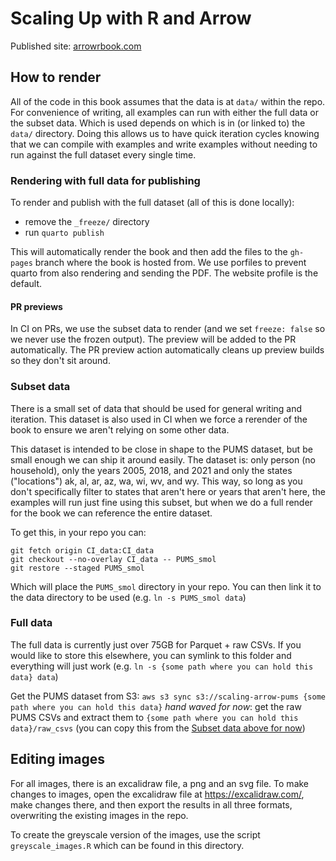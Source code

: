 # Scaling Up with R and Arrow

Published site: [arrowrbook.com](https://arrowrbook.com)

## How to render

All of the code in this book assumes that the data is at `data/` within the repo.
For convenience of writing, all examples can run with either the full data or the subset data.
Which is used depends on which is in (or linked to) the `data/` directory.
Doing this allows us to have quick iteration cycles knowing that we can compile with examples and write examples without needing to run against the full dataset every single time.

### Rendering with full data for publishing

To render and publish with the full dataset (all of this is done locally):

* remove the `_freeze/` directory
* run `quarto publish`

This will automatically render the book and then add the files to the `gh-pages` branch where the book is hosted from. We use porfiles to prevent quarto from also rendering and sending the PDF. The website profile is the default.

#### PR previews

In CI on PRs, we use the subset data to render (and we set `freeze: false` so we never use the frozen output). The preview will be added to the PR automatically. The PR preview action automatically cleans up preview builds so they don't sit around.

### Subset data

There is a small set of data that should be used for general writing and iteration.
This dataset is also used in CI when we force a rerender of the book to ensure we aren't relying on some other data.

This dataset is intended to be close in shape to the PUMS dataset, but be small enough we can ship it around easily.
The dataset is: only person (no household), only the years 2005, 2018, and 2021 and only the states ("locations") ak, al, ar, az, wa, wi, wv, and wy.
This way, so long as you don't specifically filter to states that aren't here or years that aren't here, the examples will run just fine using this subset, but when we do a full render for the book we can reference the entire dataset.

To get this, in your repo you can:

```
git fetch origin CI_data:CI_data
git checkout --no-overlay CI_data -- PUMS_smol
git restore --staged PUMS_smol
```

Which will place the `PUMS_smol` directory in your repo.
You can then link it to the data directory to be used (e.g. `ln -s PUMS_smol data`)

### Full data

The full data is currently just over 75GB for Parquet + raw CSVs.
If you would like to store this elsewhere, you can symlink to this folder and everything will just work (e.g. `ln -s {some path where you can hold this data} data`)

Get the PUMS dataset from S3: `aws s3 sync s3://scaling-arrow-pums {some path where you can hold this data}`
_hand waved for now_: get the raw PUMS CSVs and extract them to `{some path where you can hold this data}/raw_csvs` (you can copy this from the [Subset data above for now](https://github.com/thisisnic/scaling_up_with_r_and_arrow/tree/CI_data/PUMS_smol/raw_csvs/person))

## Editing images

For all images, there is an excalidraw file, a png and an svg file.  To make changes to images, open the excalidraw file at <https://excalidraw.com/>, make changes there, and then export the results in all three formats, overwriting the existing images in the repo.

To create the greyscale version of the images, use the script `greyscale_images.R` which can be found in this directory.